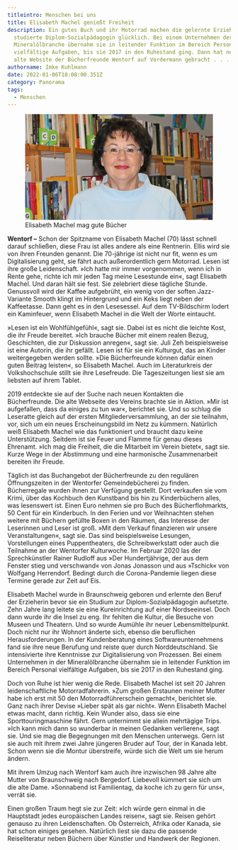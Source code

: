 ```yaml
---
titleintro: Menschen bei uns
title: Elisabeth Machel genießt Freiheit
description: Ein gutes Buch und ihr Motorrad machen die gelernte Erzieherin und
  studierte Diplom-Sozialpädagogin glücklich. Bei einem Unternehmen der
  Mineralölbranche übernahm sie in leitender Funktion im Bereich Personal
  vielfältige Aufgaben, bis sie 2017 in den Ruhestand ging. Dann hat noch die
  alte Website der Bücherfreunde Wentorf auf Vordermann gebracht . . .
authorname: Imke Kuhlmann
date: 2022-01-06T18:08:00.351Z
category: Panorama
tags:
  - Menschen
---
```

<figure>
  <img src="/static/media/2021-12-13-Elisabeth-Machel.jpg">
  <figcaption>
Elisabeth Machel mag gute Bücher   
   
  </figcaption>
</figure>



**Wentorf –** Schon der Spitzname von Elisabeth Machel (70) lässt schnell darauf schließen, diese Frau ist alles andere als eine Rentnerin. Ellis wird sie von ihren Freunden genannt. Die 70-jährige ist nicht nur fit, wenn es um Digitalisierung geht, sie fährt auch außerordentlich gern Motorrad. Lesen ist ihre große Leidenschaft. »Ich hatte mir immer vorgenommen, wenn ich in Rente gehe, richte ich mir jeden Tag meine Lesestunde ein«, sagt Elisabeth Machel. Und daran hält sie fest. Sie zelebriert diese tägliche Stunde. Genussvoll wird der Kaffee aufgebrüht, ein wenig von der soften Jazz-Variante Smooth klingt im Hintergrund und ein Keks liegt neben der Kaffeetasse. Dann geht es in den Lesesessel. Auf dem TV-Bildschirm lodert ein Kaminfeuer, wenn Elisabeth Machel in die Welt der Worte eintaucht.

»Lesen ist ein Wohlfühlgefühl«, sagt sie. Dabei ist es nicht die leichte Kost, die ihr Freude bereitet. »Ich brauche Bücher mit einem realen Bezug, Geschichten, die zur Diskussion anregen«, sagt sie. Juli Zeh beispielsweise ist eine Autorin, die ihr gefällt. Lesen ist für sie ein Kulturgut, das an Kinder weitergegeben werden sollte. »Die Bücherfreunde können dafür einen guten Beitrag leisten«, so Elisabeth Machel. Auch im Literaturkreis der Volkshochschule stillt sie ihre Lesefreude. Die Tageszeitungen liest sie am liebsten auf ihrem Tablet. 

2019 entdeckte sie auf der Suche nach neuen Kontakten die Bücherfreunde. Die alte Webseite des Vereins brachte sie in Aktion. »Mir ist aufgefallen, dass da einiges zu tun war«, berichtet sie. Und so schlug die Leseratte gleich auf der ersten Mitgliederversammlung, an der sie teilnahm, vor, sich um ein neues Erscheinungsbild im Netz zu kümmern. Natürlich weiß Elisabeth Machel wie das funktioniert und braucht dazu keine Unterstützung. Seitdem ist sie Feuer und Flamme für genau dieses Ehrenamt. »Ich mag die Freiheit, die die Mitarbeit im Verein bietet«, sagt sie. Kurze Wege in der Abstimmung und eine harmonische Zusammenarbeit bereiten ihr Freude. 

Täglich ist das Buchangebot der Bücherfreunde zu den regulären Öffnungszeiten in der Wentorfer Gemeindebücherei zu finden. Bücherregale wurden ihnen zur Verfügung gestellt. Dort verkaufen sie vom Krimi, über das Kochbuch den Kunstband bis hin zu Kinderbüchern alles, was lesenswert ist. Einen Euro nehmen sie pro Buch des Bücherflohmarkts, 50 Cent für ein Kinderbuch. In den Ferien und vor Weihnachten stehen weitere mit Büchern gefüllte Boxen in den Räumen, das Interesse der Leserinnen und Leser ist groß. »Mit dem Verkauf finanzieren wir unsere Veranstaltungen«, sagt sie. Das sind beispielsweise Lesungen, Vorstellungen eines Puppentheaters, die Schreibwerkstatt oder auch die Teilnahme an der Wentorfer Kulturwoche. Im Februar 2020 las der Sprechkünstler Rainer Rudloff aus »Der Hundertjährige, der aus dem Fenster stieg und verschwand« von Jonas Jonasson und aus »Tschick« von Wolfgang Herrendorf. Bedingt durch die Corona-Pandemie liegen diese Termine gerade zur Zeit auf Eis.

Elisabeth Machel wurde in Braunschweig geboren und erlernte den Beruf der Erzieherin bevor sie ein Studium zur Diplom-Sozialpädagogin aufsetzte. Zehn Jahre lang leitete sie eine Kureinrichtung auf einer Nordseeinsel. Doch dann wurde ihr die Insel zu eng. Ihr fehlten die Kultur, die Besuche von Museen und Theatern. Und so wurde Aumühle ihr neuer Lebensmittelpunkt. Doch nicht nur ihr Wohnort änderte sich, ebenso die beruflichen Herausforderungen. In der Kundenberatung eines Softwareunternehmens fand sie ihre neue Berufung und reiste quer durch Norddeutschland. Sie intensivierte ihre Kenntnisse zur Digitalisierung von Prozessen. Bei einem Unternehmen in der Mineralölbranche übernahm sie in leitender Funktion im Bereich Personal vielfältige Aufgaben, bis sie 2017 in den Ruhestand ging. 

Doch von Ruhe ist hier wenig die Rede. Elisabeth Machel ist seit 20 Jahren leidenschaftliche Motorradfahrerin. »Zum großen Erstaunen meiner Mutter habe ich erst mit 50 den Motorradführerschein gemacht«, berichtet sie. Ganz nach ihrer Devise »Lieber spät als gar nicht«. Wenn Elisabeth Machel etwas macht, dann richtig. Kein Wunder also, dass sie eine Sporttouringmaschine fährt. Gern unternimmt sie allein mehrtägige Trips. »Ich kann mich dann so wunderbar in meinen Gedanken verlieren«, sagt sie. Und sie mag die Begegnungen mit den Menschen unterwegs. Gern ist sie auch mit ihrem zwei Jahre jüngeren Bruder auf Tour, der in Kanada lebt. Schon wenn sie die Montur überstreife, würde sich die Welt um sie herum ändern.

Mit ihrem Umzug nach Wentorf kam auch ihre inzwischen 98 Jahre alte Mutter von Braunschweig nach Bergedorf. Liebevoll kümmert sie sich um die alte Dame. »Sonnabend ist Familientag, da koche ich zu gern für uns«, verrät sie. 

Einen großen Traum hegt sie zur Zeit: »Ich würde gern einmal in die Hauptstadt jedes europäischen Landes reisen«, sagt sie. Reisen gehört genauso zu ihren Leidenschaften. Ob Österreich, Afrika oder Kanada, sie hat schon einiges gesehen. Natürlich liest sie dazu die passende Reiseliteratur neben Büchern über Künstler und Handwerk der Regionen.